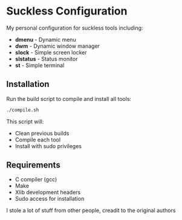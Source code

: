 # Suckless Configuration

My personal configuration for suckless tools including:

- **dmenu** - Dynamic menu
- **dwm** - Dynamic window manager  
- **slock** - Simple screen locker
- **slstatus** - Status monitor
- **st** - Simple terminal

## Installation

Run the build script to compile and install all tools:

```bash
./compile.sh
```

This script will:
- Clean previous builds
- Compile each tool
- Install with sudo privileges

## Requirements

- C compiler (gcc)
- Make
- Xlib development headers
- Sudo access for installation

I stole a lot of stuff from other people, creadit to the original authors